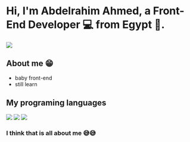 <h1>Hi, I'm Abdelrahim Ahmed, a Front-End Developer 💻 from Egypt 🚀.</h1>



<p width="100%">
	<a alt="Github" href="https://github.com/Abdelrahim-ar/"><img src="https://img.shields.io/badge/-Github-000?style=flat&amp;logo=Github&amp;logoColor=white"></a>
</p>

## About me 😁

- baby front-end
- still learn

## My programing languages
<p>
	<img src="https://img.shields.io/badge/JavaScript-F7DF1E?style=for-the-badge&logo=JavaScript&logoColor=white"/>
	<img src="https://img.shields.io/badge/HTML5-E34F26?style=for-the-badge&logo=html5&logoColor=white"/>
	<img src="https://img.shields.io/badge/CSS3-1572B6?style=for-the-badge&logo=css3&logoColor=white"/>
</p>


### I think that is all about me 😅😅
